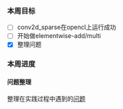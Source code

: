 ### 本周目标
- [ ] conv2d_sparse在opencl上运行成功
- [ ] 开始做elementwise-add/multi
- [x] 整理问题

### 本周进度
#### 问题整理
整理在实践过程中遇到的[问题](https://github.com/acada-sjtu/EdgeTraining/blob/master/Doc/Weekly-Report/Some%20question%20we%20met%20in%20the%20paper.md)
